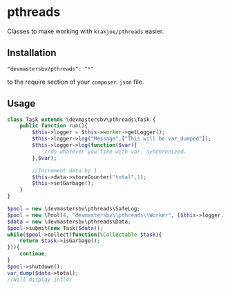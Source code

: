 pthreads
=========================

Classes to make working with ```krakjoe/pthreads``` easier.

Installation
------------
```
"devmastersbv/pthreads": "*"
```

to the require section of your `composer.json` file.

Usage
------------
```php
class Task extends \devmastersbv\pthreads\Task {
    public function run(){
        $this->logger = $this->worker->getLogger();
        $this->logger->log("Message",["This will be var_dumped"]);
        $this->logger->log(function($var){
            //do whatever you like with var, synchronized.
        },$var);

        //Increment data by 1
        $this->data->storeCounter("total",1);
        $this->setGarbage();
    }
}

$pool = new \devmastersbv\pthreads\SafeLog;
$pool = new \Pool(4, "devmastersbv\\pthreads\\Worker", [$this->logger, PTHREADS_INHERIT_NONE, "vendor/autoload.php"]);
$data = new \devmastersbv\pthreads\Data;
$pool->submit(new Task($data));
while($pool->collect(function(\Collectable $task){
    return $task->isGarbage();
})){
    continue;
}
$pool->shutdown();
var_dump($data->total);
//Will display int(4)
```
